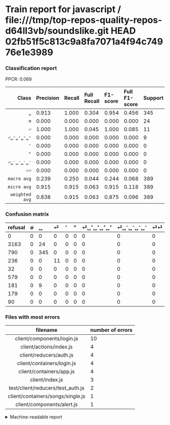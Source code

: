 # Train report for javascript / file:///tmp/top-repos-quality-repos-d64ll3vb/soundslike.git HEAD 02fb51f5c813c9a8fa7071a4f94c74976e1e3989

### Classification report

PPCR: 0.069

| Class | Precision | Recall | Full Recall | F1-score | Full F1-score | Support | Full Support | PPCR |
|------:|:----------|:-------|:------------|:---------|:---------|:--------|:-------------|:-----|
| `␣` | 0.913| 1.000| 0.304| 0.954| 0.456| 345| 1135| 0.304 |
| `∅` | 0.000| 0.000| 0.000| 0.000| 0.000| 24| 3187| 0.008 |
| `⏎` | 1.000| 1.000| 0.045| 1.000| 0.085| 11| 247| 0.045 |
| `⏎␣⁺␣⁺␣⁺␣⁺` | 0.000| 0.000| 0.000| 0.000| 0.000| 9| 190| 0.047 |
| `'` | 0.000| 0.000| 0.000| 0.000| 0.000| 0| 32| 0.000 |
| `"` | 0.000| 0.000| 0.000| 0.000| 0.000| 0| 579| 0.000 |
| `⏎␣⁻␣⁻␣⁻␣⁻` | 0.000| 0.000| 0.000| 0.000| 0.000| 0| 179| 0.000 |
| `⏎⏎` | 0.000| 0.000| 0.000| 0.000| 0.000| 0| 90| 0.000 |
| `macro avg` | 0.239| 0.250| 0.044| 0.244| 0.068| 389| 5639| 0.069 |
| `micro avg` | 0.915| 0.915| 0.063| 0.915| 0.118| 389| 5639| 0.069 |
| `weighted avg` | 0.838| 0.915| 0.063| 0.875| 0.096| 389| 5639| 0.069 |

### Confusion matrix

|refusal|  ∅| ␣| ⏎| '| "| ⏎␣⁺␣⁺␣⁺␣⁺| ⏎␣⁻␣⁻␣⁻␣⁻| ⏎⏎| 
|:---|:---|:---|:---|:---|:---|:---|:---|:---|
|0 |0 |0 |0 |0 |0 |0 |0 |0 |
|3163 |0 |24 |0 |0 |0 |0 |0 |0 |
|790 |0 |345 |0 |0 |0 |0 |0 |0 |
|236 |0 |0 |11 |0 |0 |0 |0 |0 |
|32 |0 |0 |0 |0 |0 |0 |0 |0 |
|579 |0 |0 |0 |0 |0 |0 |0 |0 |
|181 |0 |9 |0 |0 |0 |0 |0 |0 |
|179 |0 |0 |0 |0 |0 |0 |0 |0 |
|90 |0 |0 |0 |0 |0 |0 |0 |0 |

### Files with most errors

| filename | number of errors|
|:----:|:-----|
| client/components/login.js | 10 |
| client/actions/index.js | 4 |
| client/reducers/auth.js | 4 |
| client/containers/login.js | 4 |
| client/containers/app.js | 4 |
| client/index.js | 3 |
| test/client/reducers/test_auth.js | 2 |
| client/containers/songs/single.js | 1 |
| client/components/alert.js | 1 |

<details>
    <summary>Machine-readable report</summary>
```json
{
  "cl_report": {"\"": {"f1-score": 0.0, "precision": 0.0, "recall": 0.0, "support": 0}, "\u0027": {"f1-score": 0.0, "precision": 0.0, "recall": 0.0, "support": 0}, "macro avg": {"f1-score": 0.24429460580912865, "precision": 0.23908730158730157, "recall": 0.25, "support": 389}, "micro avg": {"f1-score": 0.9151670951156813, "precision": 0.9151670951156813, "recall": 0.9151670951156813, "support": 389}, "weighted avg": {"f1-score": 0.8746866633244089, "precision": 0.837740237483168, "recall": 0.9151670951156813, "support": 389}, "\u2205": {"f1-score": 0.0, "precision": 0.0, "recall": 0.0, "support": 24}, "\u23ce": {"f1-score": 1.0, "precision": 1.0, "recall": 1.0, "support": 11}, "\u23ce\u23ce": {"f1-score": 0.0, "precision": 0.0, "recall": 0.0, "support": 0}, "\u23ce\u2423\u207a\u2423\u207a\u2423\u207a\u2423\u207a": {"f1-score": 0.0, "precision": 0.0, "recall": 0.0, "support": 9}, "\u23ce\u2423\u207b\u2423\u207b\u2423\u207b\u2423\u207b": {"f1-score": 0.0, "precision": 0.0, "recall": 0.0, "support": 0}, "\u2423": {"f1-score": 0.9543568464730291, "precision": 0.9126984126984127, "recall": 1.0, "support": 345}},
  "cl_report_full": {"\"": {"f1-score": 0.0, "precision": 0.0, "recall": 0.0, "support": 579}, "\u0027": {"f1-score": 0.0, "precision": 0.0, "recall": 0.0, "support": 32}, "macro avg": {"f1-score": 0.0676648631754766, "precision": 0.23908730158730157, "recall": 0.04356239633308958, "support": 5639}, "micro avg": {"f1-score": 0.1181154611811546, "precision": 0.9151670951156813, "recall": 0.06313176095052314, "support": 5639}, "weighted avg": {"f1-score": 0.0955268713248394, "precision": 0.22750712864208164, "recall": 0.06313176095052314, "support": 5639}, "\u2205": {"f1-score": 0.0, "precision": 0.0, "recall": 0.0, "support": 3187}, "\u23ce": {"f1-score": 0.08527131782945735, "precision": 1.0, "recall": 0.044534412955465584, "support": 247}, "\u23ce\u23ce": {"f1-score": 0.0, "precision": 0.0, "recall": 0.0, "support": 90}, "\u23ce\u2423\u207a\u2423\u207a\u2423\u207a\u2423\u207a": {"f1-score": 0.0, "precision": 0.0, "recall": 0.0, "support": 190}, "\u23ce\u2423\u207b\u2423\u207b\u2423\u207b\u2423\u207b": {"f1-score": 0.0, "precision": 0.0, "recall": 0.0, "support": 179}, "\u2423": {"f1-score": 0.4560475875743555, "precision": 0.9126984126984127, "recall": 0.3039647577092511, "support": 1135}},
  "ppcr": 0.06898386238694804
}
```
</details>
